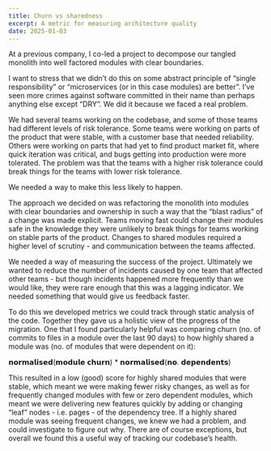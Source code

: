```yaml
---
title: Churn vs sharedness
excerpt: A metric for measuring architecture quality
date: 2025-01-03
---
```


At a previous company, I co-led a project to decompose our tangled monolith into well factored modules with clear boundaries.

I want to stress that we didn’t do this on some abstract principle of “single responsibility” or “microservices (or in this case modules) are better”. I’ve seen more crimes against software committed in their name than perhaps anything else except “DRY”. We did it because we faced a real problem.

We had several teams working on the codebase, and some of those teams had different levels of risk tolerance. Some teams were working on parts of the product that were stable, with a customer base that needed reliability. Others were working on parts that had yet to find product market fit, where quick iteration was critical, and bugs getting into production were more tolerated. The problem was that the teams with a higher risk tolerance could break things for the teams with lower risk tolerance. 

We needed a way to make this less likely to happen.

The approach we decided on was refactoring the monolith into modules with clear boundaries and ownership in such a way that the “blast radius” of a change was made explicit. Teams moving fast could change their modules safe in the knowledge they were unlikely to break things for teams working on stable parts of the product. Changes to shared modules required a higher level of scrutiny - and communication between the teams affected.

We needed a way of measuring the success of the project. Ultimately we wanted to reduce the number of incidents caused by one team that affected other teams - but though incidents happened more frequently than we would like, they were rare enough that this was a lagging indicator. We needed something that would give us feedback faster.

To do this we developed metrics we could track through static analysis of the code. Together they gave us a holistic view of the progress of the migration. One that I found particularly helpful was comparing churn (no. of commits to files in a module over the last 90 days) to how highly shared a module was (no. of modules that were dependent on it):

𝗻𝗼𝗿𝗺𝗮𝗹𝗶𝘀𝗲𝗱(𝗺𝗼𝗱𝘂𝗹𝗲 𝗰𝗵𝘂𝗿𝗻) * 𝗻𝗼𝗿𝗺𝗮𝗹𝗶𝘀𝗲𝗱(𝗻𝗼. 𝗱𝗲𝗽𝗲𝗻𝗱𝗲𝗻𝘁𝘀)

This resulted in a low (good) score for highly shared modules that were stable, which meant we were making fewer risky changes, as well as for frequently changed modules with few or zero dependent modules, which meant we were delivering new features quickly by adding or changing “leaf” nodes - i.e. pages - of the dependency tree. If a highly shared module was seeing frequent changes, we knew we had a problem, and could investigate to figure out why. There are of course exceptions, but overall we found this a useful way of tracking our codebase’s health. 